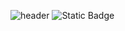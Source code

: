 ![header](https://capsule-render.vercel.app/api?type=transparent&height=500&text=Hi%20Everybody!👍&desc=Welcome%20Daniel%20Repository😊&descAlign=50&fontColor=0D83DB)
![Static Badge]([https://img.shields.io/badge/:badgeContent](https://img.shields.io/badge/any_text-you_like-blue))

